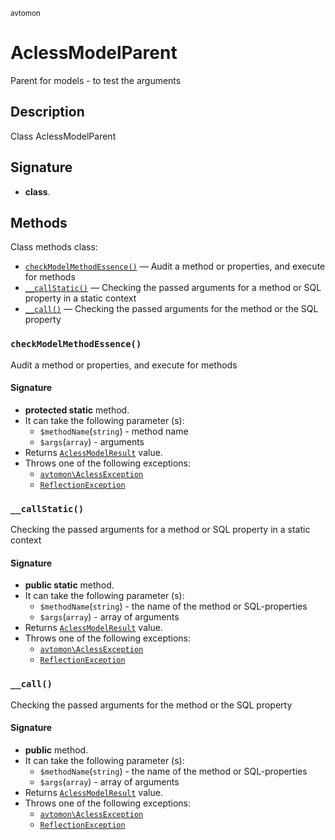 <small> avtomon </small>

AclessModelParent
=================

Parent for models - to test the arguments

Description
-----------

Class AclessModelParent

Signature
---------

- **class**.

Methods
-------

Class methods class:

  - [`checkModelMethodEssence()`](#checkModelMethodEssence) &mdash; Audit a method or properties, and execute for methods
  - [`__callStatic()`](#__callStatic) &mdash; Checking the passed arguments for a method or SQL property in a static context
  - [`__call()`](#__call) &mdash; Checking the passed arguments for the method or the SQL property

### `checkModelMethodEssence()`<a name="checkModelMethodEssence"> </a>

Audit a method or properties, and execute for methods

#### Signature

- **protected static** method.
- It can take the following parameter (s):
  - `$methodName`(`string`) - method name
  - `$args`(`array`) - arguments
- Returns [`AclessModelResult`](../avtomon/AclessModelResult.md) value.
- Throws one of the following exceptions:
  - [`avtomon\AclessException`](../avtomon/AclessException.md)
  - [`ReflectionException`](http://php.net/class.ReflectionException)

### `__callStatic()`<a name="__callStatic"> </a>

Checking the passed arguments for a method or SQL property in a static context

#### Signature

- **public static** method.
- It can take the following parameter (s):
  - `$methodName`(`string`) - the name of the method or SQL-properties
  - `$args`(`array`) - array of arguments
- Returns [`AclessModelResult`](../avtomon/AclessModelResult.md) value.
- Throws one of the following exceptions:
  - [`avtomon\AclessException`](../avtomon/AclessException.md)
  - [`ReflectionException`](http://php.net/class.ReflectionException)

### `__call()`<a name="__call"> </a>

Checking the passed arguments for the method or the SQL property

#### Signature

- **public** method.
- It can take the following parameter (s):
  - `$methodName`(`string`) - the name of the method or SQL-properties
  - `$args`(`array`) - array of arguments
- Returns [`AclessModelResult`](../avtomon/AclessModelResult.md) value.
- Throws one of the following exceptions:
  - [`avtomon\AclessException`](../avtomon/AclessException.md)
  - [`ReflectionException`](http://php.net/class.ReflectionException)

